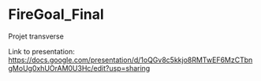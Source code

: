 # FireGoal_Final
Projet transverse

Link to presentation: https://docs.google.com/presentation/d/1oQGv8c5kkjo8RMTwEF6MzCTbngMoUg0xhUOrAM0U3Hc/edit?usp=sharing
